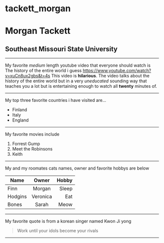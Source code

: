 # tackett_morgan
# Morgan Tackett #
## Southeast Missouri State University ##

---
My favorite *medium* length youtube video that everyone should watch is The history of the entire world i guess https://www.youtube.com/watch?v=xuCn8ux2gbs&t=4s This video is **hilarious**. The video talks about the history of the entire world but in a very *uneducated* sounding way that teaches you a lot but is entertaining enough to watch all **twenty** minutes of. 

---
My top three favorite countries i have visited are...
  * Finland
  * Italy
  * England
  
------------------------------------------
My favorite movies include 
  1. Forrest Gump
  2. Meet the Robinsons 
  3. Keith 
  
---------------------------------------
  My and my roomates cats names, owner and favorite hobbys are below
  >
| Name          |Owner          | Hobby |
| ------------- |:-------------:| -----:|
| Finn          | Morgan        | Sleep |
| Hodgins       | Veronica      |   Eat |
|  Bones        | Sarah         |  Meow |


----------------------------------------
My favorite quote is from a korean singer named Kwon Ji yong
>Work until your idols become your rivals
----------------------------------------

